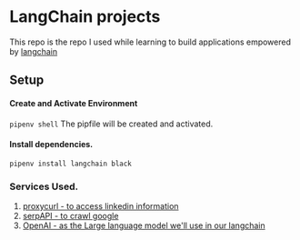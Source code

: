 # LangChain projects
This repo is the repo I used while learning to build applications empowered by [langchain](https://python.langchain.com/docs/get_started/installation)

## Setup
#### Create and Activate Environment
```pipenv shell```
The pipfile will be created and activated.
#### Install dependencies.
```pipenv install langchain black```


### Services Used.
1. [proxycurl - to access linkedin information](https://nubela.co/proxycurl/auth/register) 
2. [serpAPI -  to crawl google](https://serpapi.com/dashboard)
3. [OpenAI - as the Large language model we'll use in our langchain](https://platform.openai.com/)
